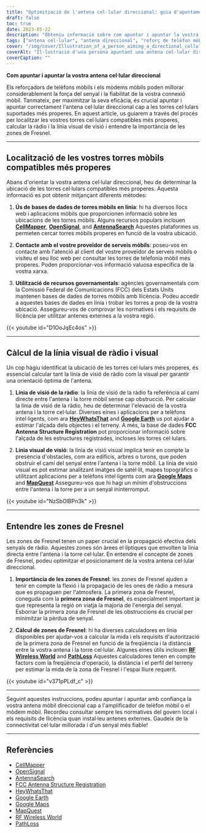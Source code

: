 ```yaml
---
title: "Optimització de l'antena cel·lular direccional: guia d'apuntament i orientació"
draft: false
toc: true
date: 2023-05-22
description: "Obteniu informació sobre com apuntar i apuntar la vostra antena cel·lular direccional per obtenir una intensitat i fiabilitat del senyal òptimes, inclosa la localització de torres cel·lulars i la comprensió de les zones de Fresnel."
tags: ["antena cel·lular", "antena direccional", "reforç de telèfon mòbil", "mòdem cel·lular", "intensitat del senyal", "torres cel·lulars", "línia de visió de ràdio", "línia visual de visió", "Zones de Fresnel", "orientació de l'antena", "optimitzar el senyal", "connectivitat cel·lular", "millorar la força del senyal", "augmentar el senyal cel·lular", "amplificador de senyal cel·lular", "ubicació de la torre cel·lular", "instal·lació d'antenes", "propagació del senyal", "comunicació sense fils", "millora de la cobertura de la xarxa", "guia d'apunt", "tècniques de punteria", "optimització de l'antena mòbil", "fiabilitat del senyal", "rendiment de la xarxa", "millora del senyal cel·lular", "alineació de l'antena", "Consells d'optimització del senyal", "col·locació de l'antena mòbil", "estratègies per augmentar el senyal", "instruccions d'apuntament de l'antena"]
cover: "/img/cover/Illustration_of_a_person_aiming_a_directional_cellular_antenna.png"
coverAlt: "Il·lustració d'una persona apuntant una antena cel·lular direccional cap a una torre cel·lular amb ones de senyal propagant-se."
coverCaption: ""
---
```


**Com apuntar i apuntar la vostra antena cel·lular direccional**

Els reforçadors de telèfons mòbils i els mòdems mòbils poden millorar considerablement la força del senyal i la fiabilitat de la vostra connexió mòbil. Tanmateix, per maximitzar la seva eficàcia, és crucial apuntar i apuntar correctament l'antena cel·lular direccional cap a les torres cel·lulars suportades més properes. En aquest article, us guiarem a través del procés per localitzar les vostres torres cel·lulars compatibles més properes, calcular la ràdio i la línia visual de visió i entendre la importància de les zones de Fresnel.

______

## Localització de les vostres torres mòbils compatibles més properes

Abans d'orientar la vostra antena cel·lular direccional, heu de determinar la ubicació de les torres cel·lulars compatibles més properes. Aquesta informació es pot obtenir mitjançant diferents mètodes:

1. **Ús de bases de dades de torres mòbils en línia**: hi ha diversos llocs web i aplicacions mòbils que proporcionen informació sobre les ubicacions de les torres mòbils. Alguns recursos populars inclouen [**CellMapper**](https://www.cellmapper.net/map), [**OpenSignal**](https://www.opensignal.com/), and [**AntennaSearch**](https://www.antennasearch.com/) Aquestes plataformes us permeten cercar torres mòbils properes en funció de la vostra ubicació.

2. **Contacte amb el vostre proveïdor de serveis mòbils**: poseu-vos en contacte amb l'atenció al client del vostre proveïdor de serveis mòbils o visiteu el seu lloc web per consultar les torres de telefonia mòbil més properes. Poden proporcionar-vos informació valuosa específica de la vostra xarxa.

3. **Utilització de recursos governamentals**: agències governamentals com la Comissió Federal de Comunicacions (FCC) dels Estats Units mantenen bases de dades de torres mòbils amb llicència. Podeu accedir a aquestes bases de dades en línia i trobar les torres a prop de la vostra ubicació. Assegureu-vos de comprovar les normatives i els requisits de llicència per utilitzar antenes externes a la vostra regió.

{{< youtube id="D1OoJqEc4os" >}}

______

## Càlcul de la línia visual de ràdio i visual

Un cop hàgiu identificat la ubicació de les torres cel·lulars més properes, és essencial calcular tant la línia de visió de ràdio com la visual per garantir una orientació òptima de l'antena.

1. **Línia de visió de la ràdio**: la línia de visió de la ràdio fa referència al camí directe entre l'antena i la torre mòbil sense cap obstrucció. Per calcular la línia de visió de la ràdio, heu de determinar l'elevació de la vostra antena i la torre cel·lular. Diverses eines i aplicacions per a telèfons intel·ligents, com ara [**HeyWhatsThat**](https://www.heywhatsthat.com/) and [**Google Earth**](https://earth.google.com/web/) us pot ajudar a estimar l'alçada dels objectes i el terreny. A més, la base de dades **FCC Antenna Structure Registration** pot proporcionar informació sobre l'alçada de les estructures registrades, incloses les torres cel·lulars.

2. **Línia visual de visió**: la línia de visió visual implica tenir en compte la presència d'obstacles, com ara edificis, arbres o turons, que poden obstruir el camí del senyal entre l'antena i la torre mòbil. La línia de visió visual es pot estimar analitzant imatges de satèl·lit, mapes topogràfics o utilitzant aplicacions per a telèfons intel·ligents com ara [**Google Maps**](https://www.google.com/maps) and [**MapQuest**](https://www.mapquest.com/) Assegureu-vos que hi hagi un mínim d'obstruccions entre l'antena i la torre per a un senyal ininterromput.

{{< youtube id="NzSbOlBPn3k" >}}

______

## Entendre les zones de Fresnel

Les zones de Fresnel tenen un paper crucial en la propagació efectiva dels senyals de ràdio. Aquestes zones són àrees el·líptiques que envolten la línia directa entre l'antena i la torre cel·lular. En entendre el concepte de zones de Fresnel, podeu optimitzar el posicionament de la vostra antena cel·lular direccional.

1. **Importància de les zones de Fresnel**: les zones de Fresnel ajuden a tenir en compte la flexió i la propagació de les ones de ràdio a mesura que es propaguen per l'atmosfera. La primera zona de Fresnel, coneguda com la **primera zona de Fresnel**, és especialment important ja que representa la regió on viatja la majoria de l'energia del senyal. Esborrar la primera zona de Fresnel de les obstruccions és crucial per minimitzar la pèrdua de senyal.

2. **Càlcul de zones de Fresnel**: hi ha diverses calculadores en línia disponibles per ajudar-vos a calcular la mida i els requisits d'autorització de la primera zona de Fresnel en funció de la freqüència i la distància entre la vostra antena i la torre cel·lular. Algunes eines útils inclouen [**RF Wireless World**](https://www.rfwireless-world.com/) and [**PathLoss**](https://www.pathloss.com/) Aquestes calculadores tenen en compte factors com la freqüència d'operació, la distància i el perfil del terreny per estimar la mida de la zona de Fresnel i l'espai lliure requerit.

{{< youtube id="v371pPLdf_c" >}}

______

Seguint aquestes instruccions, podeu apuntar i apuntar amb confiança la vostra antena mòbil direccional cap a l'amplificador de telèfon mòbil o el mòdem mòbil. Recordeu consultar sempre les normatives del govern local i els requisits de llicència quan instal·leu antenes externes. Gaudeix de la connectivitat cel·lular millorada i d'un senyal més fiable!

______

## Referències

- [CellMapper](https://www.cellmapper.net/)
- [OpenSignal](https://www.opensignal.com/)
- [AntennaSearch](https://www.antennasearch.com/)
- [FCC Antenna Structure Registration](https://www.fcc.gov/antenna-structure-registration-asr-database)
- [HeyWhatsThat](https://www.heywhatsthat.com/)
- [Google Earth](https://www.google.com/earth/)
- [Google Maps](https://www.google.com/maps)
- [MapQuest](https://www.mapquest.com/)
- [RF Wireless World](https://www.rfwireless-world.com/)
- [PathLoss](https://www.pathloss.com/)